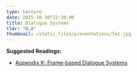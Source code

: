 ```yaml
---
type: lecture
date: 2025-10-30T12:30:00
title: Dialogue Systems
tldr: "N.A"
thumbnail: /static_files/presentations/lec.jpg
---
```

**Suggested Readings:**
- [Appendix K: Frame-based Dialogue Systems](https://web.stanford.edu/~jurafsky/slp3/K.pdf)
